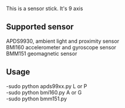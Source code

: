 This is a sensor stick. It's 9 axis

## Supported sensor
APDS9930, ambient light and proximity sensor <br>
BMI160 accelerometer and gyroscope sensor<br>
BMM151 geomagnetic sensor<br>

## Usage
-sudo python apds99xx.py L or P <br>
-sudo python bmi160.py A or G <br>
-sudo python bmm151.py <br>
